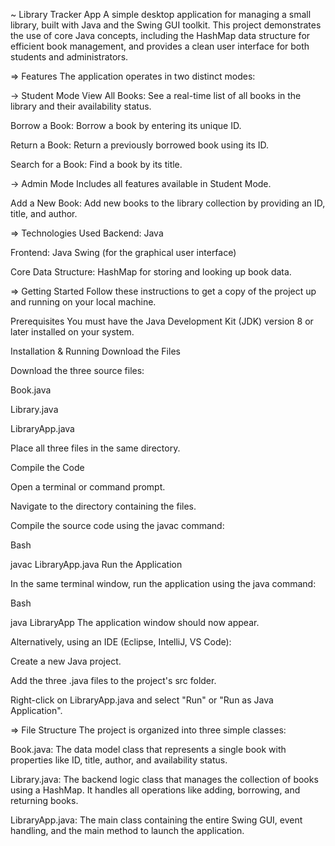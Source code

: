 ~ Library Tracker App
A simple desktop application for managing a small library, built with Java and the Swing GUI toolkit. This project demonstrates the use of core Java concepts, including the HashMap data structure for efficient book management, and provides a clean user interface for both students and administrators.

=> Features
The application operates in two distinct modes:

-> Student Mode
View All Books: See a real-time list of all books in the library and their availability status.

Borrow a Book: Borrow a book by entering its unique ID.

Return a Book: Return a previously borrowed book using its ID.

Search for a Book: Find a book by its title.

-> Admin Mode
Includes all features available in Student Mode.

Add a New Book: Add new books to the library collection by providing an ID, title, and author.

=> Technologies Used
Backend: Java

Frontend: Java Swing (for the graphical user interface)

Core Data Structure: HashMap for storing and looking up book data.

=> Getting Started
Follow these instructions to get a copy of the project up and running on your local machine.

Prerequisites
You must have the Java Development Kit (JDK) version 8 or later installed on your system.

Installation & Running
Download the Files

Download the three source files:

Book.java

Library.java

LibraryApp.java

Place all three files in the same directory.

Compile the Code

Open a terminal or command prompt.

Navigate to the directory containing the files.

Compile the source code using the javac command:

Bash

javac LibraryApp.java
Run the Application

In the same terminal window, run the application using the java command:

Bash

java LibraryApp
The application window should now appear.

Alternatively, using an IDE (Eclipse, IntelliJ, VS Code):

Create a new Java project.

Add the three .java files to the project's src folder.

Right-click on LibraryApp.java and select "Run" or "Run as Java Application".

=> File Structure
The project is organized into three simple classes:

Book.java: The data model class that represents a single book with properties like ID, title, author, and availability status.

Library.java: The backend logic class that manages the collection of books using a HashMap. It handles all operations like adding, borrowing, and returning books.

LibraryApp.java: The main class containing the entire Swing GUI, event handling, and the main method to launch the application.
